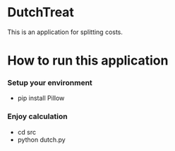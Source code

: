 # DutchTreat
This is an application for splitting costs.

# How to run this application
### Setup your environment
* pip install Pillow
### Enjoy calculation
* cd src
* python dutch.py
